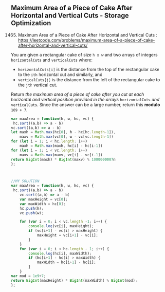 ## Maximum Area of a Piece of Cake After Horizontal and Vertical Cuts - Storage Optimization

1465. Maximum Area of a Piece of Cake After Horizontal and Vertical Cuts : https://leetcode.com/problems/maximum-area-of-a-piece-of-cake-after-horizontal-and-vertical-cuts/

You are given a rectangular cake of size `h x w` and two arrays of integers `horizontalCuts` and `verticalCuts` where:

- `horizontalCuts[i]` is the distance from the top of the rectangular cake to the `ith` horizontal cut and similarly, and
- `verticalCuts[j]` is the distance from the left of the rectangular cake to the `jth` vertical cut.

Return *the maximum area of a piece of cake after you cut at each horizontal and vertical position provided in the arrays* `horizontalCuts` *and* `verticalCuts`. Since the answer can be a large number, return this **modulo** `109 + 7`.

```js
var maxArea = function(h, w, hc, vc) {
 hc.sort((a,b) => a - b)
vc.sort((a,b) => a - b)
let maxh = Math.max(hc[0], h - hc[hc.length-1]),
    maxv = Math.max(vc[0], w - vc[vc.length-1])
for (let i = 1; i < hc.length; i++)
    maxh = Math.max(maxh, hc[i] - hc[i-1])
for (let i = 1; i < vc.length; i++)
    maxv = Math.max(maxv, vc[i] - vc[i-1])
return BigInt(maxh) * BigInt(maxv) % 1000000007n
};



//MY SOLUTION
var maxArea = function(h, w, hc, vc) {
 hc.sort((a,b) => a - b)
    vc.sort((a,b) => a - b)
    var maxHeight = vc[0];
    var maxWidth = hc[0];
    hc.push(h);
    vc.push(w);

    for (var i = 0; i < vc.length -1; i++) {
        console.log(vc[i], maxHeight);
        if (vc[i+1] - vc[i] > maxHeight) {
            maxHeight = vc[i+1] - vc[i];
        }
    }
    for (var i = 0; i < hc.length - 1; i++) {
        console.log(hc[i], maxWidth);
        if (hc[i+1] - hc[i] > maxWidth) {
            maxWidth = hc[i+1] - hc[i];
        }
    }
var mod = 1e9+7;
return BigInt(maxHeight) * BigInt(maxWidth) % BigInt(mod);
};
```

